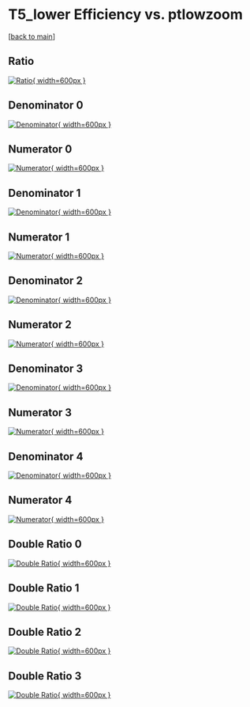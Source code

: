 # T5_lower Efficiency vs. ptlowzoom

[[back to main](./)]



## Ratio

[![Ratio](../mtv/var/T5_lower_vtr_0_0_eff_ptlowzoom.png){ width=600px }](../mtv/var/T5_lower_vtr_0_0_eff_ptlowzoom.pdf)

## Denominator 0

[![Denominator](../mtv/den/T5_lower_vtr_0_0_eff_ptlowzoom_den0.png){ width=600px }](../mtv/den/T5_lower_vtr_0_0_eff_ptlowzoom_den0.pdf)

## Numerator 0

[![Numerator](../mtv/num/T5_lower_vtr_0_0_eff_ptlowzoom_num0.png){ width=600px }](../mtv/num/T5_lower_vtr_0_0_eff_ptlowzoom_num0.pdf)

## Denominator 1

[![Denominator](../mtv/den/T5_lower_vtr_0_0_eff_ptlowzoom_den1.png){ width=600px }](../mtv/den/T5_lower_vtr_0_0_eff_ptlowzoom_den1.pdf)

## Numerator 1

[![Numerator](../mtv/num/T5_lower_vtr_0_0_eff_ptlowzoom_num1.png){ width=600px }](../mtv/num/T5_lower_vtr_0_0_eff_ptlowzoom_num1.pdf)

## Denominator 2

[![Denominator](../mtv/den/T5_lower_vtr_0_0_eff_ptlowzoom_den2.png){ width=600px }](../mtv/den/T5_lower_vtr_0_0_eff_ptlowzoom_den2.pdf)

## Numerator 2

[![Numerator](../mtv/num/T5_lower_vtr_0_0_eff_ptlowzoom_num2.png){ width=600px }](../mtv/num/T5_lower_vtr_0_0_eff_ptlowzoom_num2.pdf)

## Denominator 3

[![Denominator](../mtv/den/T5_lower_vtr_0_0_eff_ptlowzoom_den3.png){ width=600px }](../mtv/den/T5_lower_vtr_0_0_eff_ptlowzoom_den3.pdf)

## Numerator 3

[![Numerator](../mtv/num/T5_lower_vtr_0_0_eff_ptlowzoom_num3.png){ width=600px }](../mtv/num/T5_lower_vtr_0_0_eff_ptlowzoom_num3.pdf)

## Denominator 4

[![Denominator](../mtv/den/T5_lower_vtr_0_0_eff_ptlowzoom_den4.png){ width=600px }](../mtv/den/T5_lower_vtr_0_0_eff_ptlowzoom_den4.pdf)

## Numerator 4

[![Numerator](../mtv/num/T5_lower_vtr_0_0_eff_ptlowzoom_num4.png){ width=600px }](../mtv/num/T5_lower_vtr_0_0_eff_ptlowzoom_num4.pdf)

## Double Ratio 0

[![Double Ratio](../mtv/ratio/T5_lower_vtr_0_0_eff_ptlowzoom_ratio0.png){ width=600px }](../mtv/ratio/T5_lower_vtr_0_0_eff_ptlowzoom_ratio0.pdf)

## Double Ratio 1

[![Double Ratio](../mtv/ratio/T5_lower_vtr_0_0_eff_ptlowzoom_ratio1.png){ width=600px }](../mtv/ratio/T5_lower_vtr_0_0_eff_ptlowzoom_ratio1.pdf)

## Double Ratio 2

[![Double Ratio](../mtv/ratio/T5_lower_vtr_0_0_eff_ptlowzoom_ratio2.png){ width=600px }](../mtv/ratio/T5_lower_vtr_0_0_eff_ptlowzoom_ratio2.pdf)

## Double Ratio 3

[![Double Ratio](../mtv/ratio/T5_lower_vtr_0_0_eff_ptlowzoom_ratio3.png){ width=600px }](../mtv/ratio/T5_lower_vtr_0_0_eff_ptlowzoom_ratio3.pdf)

